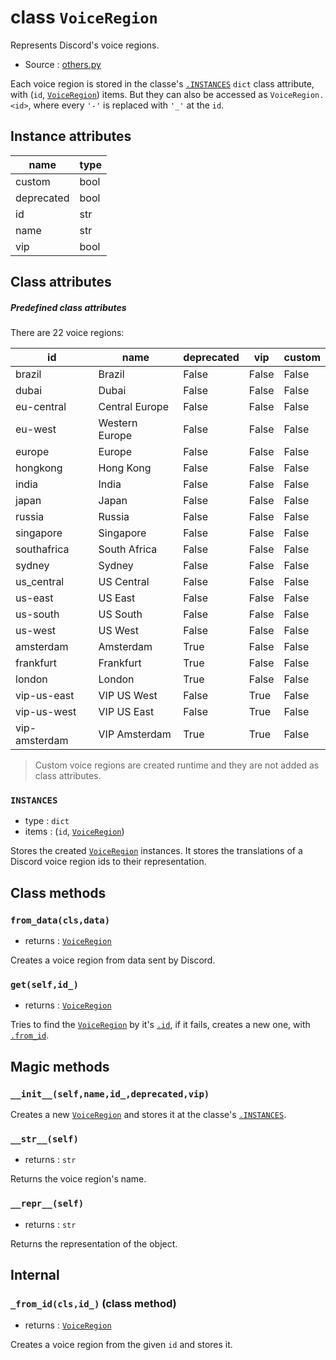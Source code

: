 # class `VoiceRegion`

Represents Discord's voice regions.

- Source : [others.py](https://github.com/HuyaneMatsu/hata/blob/master/hata/others.py)

Each voice region is stored in the classe's [`.INSTANCES`](#instances)
`dict` class attribute, with (`id`, [`VoiceRegion`](VoiceRegion.md))
items. But they can also be accessed as `VoiceRegion.<id>`, where every 
`'-'` is replaced with `'_'` at the `id`.

## Instance attributes

| name          | type      |
|---------------|-----------|
| custom        | bool      |
| deprecated    | bool      |
| id            | str       |
| name          | str       |
| vip           | bool      |


## Class attributes

##### Predefined class attributes

There are 22 voice regions:

| id            | name              | deprecated    | vip       | custom    |
|---------------|-------------------|---------------|-----------|-----------|
| brazil        | Brazil            | False         | False     | False     |
| dubai         | Dubai             | False         | False     | False     |
| eu-central    | Central Europe    | False         | False     | False     |
| eu-west       | Western Europe    | False         | False     | False     |
| europe        | Europe            | False         | False     | False     |
| hongkong      | Hong Kong         | False         | False     | False     |
| india         | India             | False         | False     | False     |
| japan         | Japan             | False         | False     | False     |
| russia        | Russia            | False         | False     | False     |
| singapore     | Singapore         | False         | False     | False     |
| southafrica   | South Africa      | False         | False     | False     |
| sydney        | Sydney            | False         | False     | False     |
| us_central    | US Central        | False         | False     | False     |
| us-east       | US East           | False         | False     | False     |
| us-south      | US South          | False         | False     | False     |
| us-west       | US West           | False         | False     | False     |
| amsterdam     | Amsterdam         | True          | False     | False     |
| frankfurt     | Frankfurt         | True          | False     | False     |
| london        | London            | True          | False     | False     |
| vip-us-east   | VIP US West       | False         | True      | False     |
| vip-us-west   | VIP US East       | False         | True      | False     |
| vip-amsterdam | VIP Amsterdam     | True          | True      | False     |

> Custom voice regions are created runtime and they are not added as
class attributes.

### `INSTANCES`

- type : `dict`
- items : (`id`, [`VoiceRegion`](VoiceRegion.md))

Stores the created [`VoiceRegion`](VoiceRegion.md) instances. It stores the
translations of a Discord voice region ids to their representation.

## Class methods

### `from_data(cls,data)`

- returns : [`VoiceRegion`](VoiceRegion.md)

Creates a voice region from data sent by Discord.

### `get(self,id_)`

- returns : [`VoiceRegion`](VoiceRegion.md)

Tries to find the [`VoiceRegion`](VoiceRegion.md) by it's
[`.id`](#instance-attributes), if it fails, creates a new one, with
[`.from_id`](#_from_idclsid_-class-method).

## Magic methods

### `__init__(self,name,id_,deprecated,vip)`

Creates a new [`VoiceRegion`](VoiceRegion.md) and stores it at the classe's
[`.INSTANCES`](#instances).

### `__str__(self)`

- returns : `str`

Returns the voice region's name.

### `__repr__(self)`

- returns : `str`

Returns the representation of the object.

## Internal

### `_from_id(cls,id_)` (class method)

- returns : [`VoiceRegion`](VoiceRegion.md)

Creates a voice region from the given `id` and stores it.

